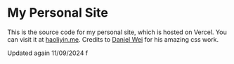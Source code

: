 # My Personal Site

This is the source code for my personal site, which is hosted on Vercel. You can visit it at [haoliyin.me](https://www.haoliyin.me/). Credits to [Daniel Wei](https://github.com/epicdragon44) for his amazing css work.

Updated again 11/09/2024
f
